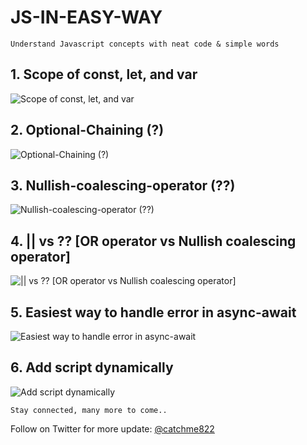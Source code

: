 # JS-IN-EASY-WAY

```
Understand Javascript concepts with neat code & simple words
```


## 1. Scope of const, let, and var

![Scope of const, let, and var](https://github.com/suri66/JS-IN-EASY-WAY/blob/master/images/scope%20of%20const%2C%20let%20and%20var%20variable.jpg?raw=true)


## 2. Optional-Chaining (?)

![Optional-Chaining (?)](https://github.com/suri66/JS-IN-EASY-WAY/blob/master/images/optional-chaining%20(%3F).jpg?raw=true)


## 3. Nullish-coalescing-operator (??)

![Nullish-coalescing-operator (??)](https://github.com/suri66/JS-IN-EASY-WAY/blob/master/images/nullish-coalescing-operator.jpg?raw=true)


## 4. || vs ?? [OR operator vs Nullish coalescing operator]

![|| vs ?? [OR operator vs Nullish coalescing operator]](https://github.com/suri66/JS-IN-EASY-WAY/blob/master/images/%3F%3F%20vs%20%7C%7C.jpg?raw=true)

## 5. Easiest way to handle error in async-await 

![Easiest way to handle error in async-await](https://github.com/suri66/JS-IN-EASY-WAY/blob/master/images/handle%20async%20await%20error.jpg?raw=true)


## 6. Add script dynamically

![Add script dynamically](https://github.com/suri66/JS-IN-EASY-WAY/blob/master/images/add-script-dynamically.jpg?raw=true)


```
Stay connected, many more to come..
```

Follow on Twitter for more update: [@catchme822](https://twitter.com/catchme822?lang=en)